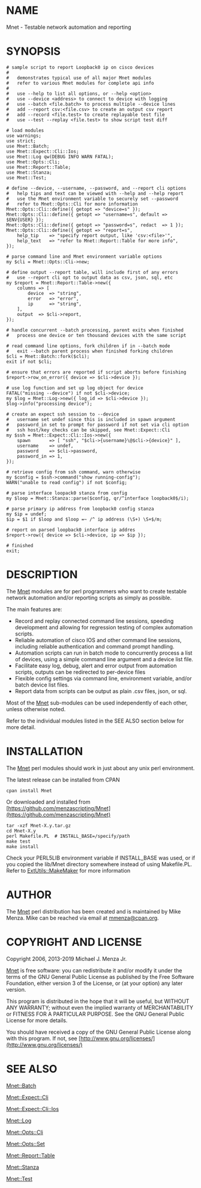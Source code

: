 # NAME

Mnet - Testable network automation and reporting

# SYNOPSIS

    # sample script to report Loopback0 ip on cisco devices
    #
    #   demonstrates typical use of all major Mnet modules
    #   refer to various Mnet modules for complete api info
    #
    #   use --help to list all options, or --help <option>
    #   use --device <address> to connect to device with logging
    #   use --batch <file.batch> to process multiple --device lines
    #   add --report csv:<file.csv> to create an output csv report
    #   add --record <file.test> to create replayable test file
    #   use --test --replay <file.test> to show script test diff

    # load modules
    use warnings;
    use strict;
    use Mnet::Batch;
    use Mnet::Expect::Cli::Ios;
    use Mnet::Log qw(DEBUG INFO WARN FATAL);
    use Mnet::Opts::Cli;
    use Mnet::Report::Table;
    use Mnet::Stanza;
    use Mnet::Test;

    # define --device, --username, --password, and --report cli options
    #   help tips and text can be viewed with --help and --help report
    #   use the Mnet environment variable to securely set --password
    #   refer to Mnet::Opts::Cli for more information
    Mnet::Opts::Cli::define({ getopt => "device=s" });
    Mnet::Opts::Cli::define({ getopt => "username=s", default => $ENV{USER} });
    Mnet::Opts::Cli::define({ getopt => "password=s", redact  => 1 });
    Mnet::Opts::Cli::define({ getopt => "report=s",
        help_tip    => "specify report output, like 'csv:<file>'",
        help_text   => "refer to Mnet::Report::Table for more info",
    });

    # parse command line and Mnet environment variable options
    my $cli = Mnet::Opts::Cli->new;

    # define output --report table, will include first of any errors
    #   use --report cli opt to output data as csv, json, sql, etc
    my $report = Mnet::Report::Table->new({
        columns => [
            device  => "string",
            error   => "error",
            ip      => "string",
        ],
        output  => $cli->report,
    });

    # handle concurrent --batch processing, parent exits when finished
    #   process one device or ten thousand devices with the same script

    # read command line options, fork children if in --batch mode
    #   exit --batch parent process when finished forking children
    $cli = Mnet::Batch::fork($cli);
    exit if not $cli;

    # ensure that errors are reported if script aborts before finishing
    $report->row_on_error({ device => $cli->device });

    # use log function and set up log object for device
    FATAL("missing --device") if not $cli->device;
    my $log = Mnet::Log->new({ log_id => $cli->device });
    $log->info("processing device");

    # create an expect ssh session to --device
    #   username set undef since this is included in spawn argument
    #   password_in set to prompt for password if not set via cli option
    #   ssh host/key checks can be skipped, see Mnet::Expect::Cli
    my $ssh = Mnet::Expect::Cli::Ios->new({
        spawn       => [ "ssh", "$cli->{username}\@$cli->{device}" ],
        username    => undef,
        password    => $cli->password,
        password_in => 1,
    });

    # retrieve config from ssh command, warn otherwise
    my $config = $ssh->command("show running-config");
    WARN("unable to read config") if not $config;

    # parse interface loopack0 stanza from config
    my $loop = Mnet::Stanza::parse($config, qr/^interface loopback0$/i);

    # parse primary ip address from loopback0 config stanza
    my $ip = undef;
    $ip = $1 if $loop and $loop =~ /^ ip address (\S+) \S+$/m;

    # report on parsed loopback0 interface ip addres
    $report->row({ device => $cli->device, ip => $ip });

    # finished
    exit;

# DESCRIPTION

The [Mnet](https://metacpan.org/pod/Mnet) modules are for perl programmers who want to create testable
network automation and/or reporting scripts as simply as possible.

The main features are:

- Record and replay connected command line sessions, speeding development
and allowing for regression testing of complex automation scripts.
- Reliable automation of cisco IOS and other command line sessions, including
reliable authentication and command prompt handling.
- Automation scripts can run in batch mode to concurrently process a list of
devices, using a simple command line argument and a device list file.
- Facilitate easy log, debug, alert and error output from automation scripts,
outputs can be redirected to per-device files
- Flexible config settings via command line, environment variable, and/or batch
device list files.
- Report data from scripts can be output as plain .csv files, json, or sql.

Most of the [Mnet](https://metacpan.org/pod/Mnet) sub-modules can be used independently of each other,
unless otherwise noted.

Refer to the individual modules listed in the SEE ALSO section below
for more detail.

# INSTALLATION

The [Mnet](https://metacpan.org/pod/Mnet) perl modules should work in just about any unix perl environment.

The latest release can be installed from CPAN

    cpan install Mnet

Or downloaded and installed from [https://github.com/menzascripting/Mnet](https://github.com/menzascripting/Mnet)

    tar -xzf Mnet-X.y.tar.gz
    cd Mnet-X.y
    perl Makefile.PL  # INSTALL_BASE=/specify/path
    make test
    make install

Check your PERL5LIB environment variable if INSTALL\_BASE was used, or if you
copied the lib/Mnet directory somewhere instead of using Makefile.PL. Refer
to [ExtUtils::MakeMaker](https://metacpan.org/pod/ExtUtils::MakeMaker) for more information

# AUTHOR

The [Mnet](https://metacpan.org/pod/Mnet) perl distribution has been created and is maintained by Mike Menza.
Mike can be reached via email at <mmenza@cpan.org>.

# COPYRIGHT AND LICENSE

Copyright 2006, 2013-2019 Michael J. Menza Jr.

[Mnet](https://metacpan.org/pod/Mnet) is free software: you can redistribute it and/or modify it under
the terms of the GNU General Public License as published by the Free Software
Foundation, either version 3 of the License, or (at your option) any later
version.

This program is distributed in the hope that it will be useful, but WITHOUT ANY
WARRANTY; without even the implied warranty of MERCHANTABILITY or FITNESS FOR A
PARTICULAR PURPOSE.  See the GNU General Public License for more details.

You should have received a copy of the GNU General Public License along with
this program. If not, see [http://www.gnu.org/licenses/](http://www.gnu.org/licenses/)

# SEE ALSO

[Mnet::Batch](https://metacpan.org/pod/Mnet::Batch)

[Mnet::Expect::Cli](https://metacpan.org/pod/Mnet::Expect::Cli)

[Mnet::Expect::Cli::Ios](https://metacpan.org/pod/Mnet::Expect::Cli::Ios)

[Mnet::Log](https://metacpan.org/pod/Mnet::Log)

[Mnet::Opts::Cli](https://metacpan.org/pod/Mnet::Opts::Cli)

[Mnet::Opts::Set](https://metacpan.org/pod/Mnet::Opts::Set)

[Mnet::Report::Table](https://metacpan.org/pod/Mnet::Report::Table)

[Mnet::Stanza](https://metacpan.org/pod/Mnet::Stanza)

[Mnet::Test](https://metacpan.org/pod/Mnet::Test)
